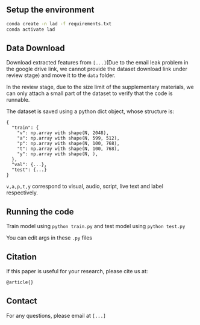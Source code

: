 ## Setup the environment

```bash
conda create -n lad -f requirements.txt
conda activate lad
```

## Data Download

Download extracted features from `[...]`(Due to the email leak problem in the google drive link, we cannot provide the dataset download link under review stage) and move it to the `data` folder.

In the review stage, due to the size limit of the supplementary materials, we can only attach a small part of the dataset to verify that the code is runnable.

The dataset is saved using a python dict object, whose structure is:

```
{
  "train": {
    "v": np.array with shape(N, 2048),
    "a": np.array with shape(N, 599, 512),
    "p": np.array with shape(N, 100, 768),
    "t": np.array with shape(N, 100, 768),
    "y": np.array with shape(N, ),
  },
  "val": {...},
  "test": {...}
}
```

`v,a,p,t,y` correspond to visual, audio, script, live text and label respectively.


## Running the code

Train model using `python train.py` and test model using `python test.py`

You can edit args in these `.py` files

## Citation

If this paper is useful for your research, please cite us at:

```latex
@article{}
```

## Contact

For any questions, please email at `[...]`
